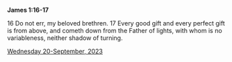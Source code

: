 **James 1:16-17**

16 Do not err, my beloved brethren. 17 Every good gift and every perfect gift is from above, and cometh down from the Father of lights, with whom is no variableness, neither shadow of turning.

[Wednesday 20-September, 2023](https://getbible.life/kjv/James/1/16-17)

